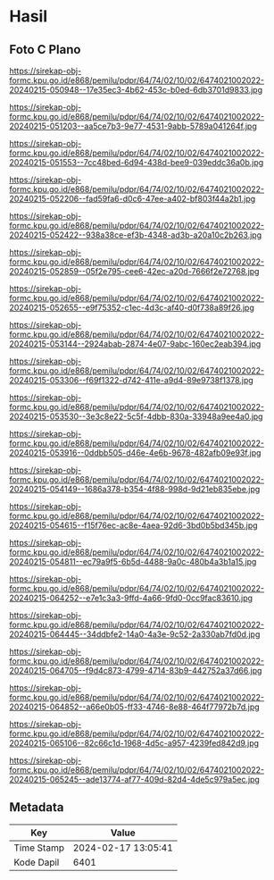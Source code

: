 # Hasil

## Foto C Plano

https://sirekap-obj-formc.kpu.go.id/e868/pemilu/pdpr/64/74/02/10/02/6474021002022-20240215-050948--17e35ec3-4b62-453c-b0ed-6db3701d9833.jpg

https://sirekap-obj-formc.kpu.go.id/e868/pemilu/pdpr/64/74/02/10/02/6474021002022-20240215-051203--aa5ce7b3-9e77-4531-9abb-5789a041264f.jpg

https://sirekap-obj-formc.kpu.go.id/e868/pemilu/pdpr/64/74/02/10/02/6474021002022-20240215-051553--7cc48bed-6d94-438d-bee9-039eddc36a0b.jpg

https://sirekap-obj-formc.kpu.go.id/e868/pemilu/pdpr/64/74/02/10/02/6474021002022-20240215-052206--fad59fa6-d0c6-47ee-a402-bf803f44a2b1.jpg

https://sirekap-obj-formc.kpu.go.id/e868/pemilu/pdpr/64/74/02/10/02/6474021002022-20240215-052422--938a38ce-ef3b-4348-ad3b-a20a10c2b263.jpg

https://sirekap-obj-formc.kpu.go.id/e868/pemilu/pdpr/64/74/02/10/02/6474021002022-20240215-052859--05f2e795-cee6-42ec-a20d-7666f2e72768.jpg

https://sirekap-obj-formc.kpu.go.id/e868/pemilu/pdpr/64/74/02/10/02/6474021002022-20240215-052655--e9f75352-c1ec-4d3c-af40-d0f738a89f26.jpg

https://sirekap-obj-formc.kpu.go.id/e868/pemilu/pdpr/64/74/02/10/02/6474021002022-20240215-053144--2924abab-2874-4e07-9abc-160ec2eab394.jpg

https://sirekap-obj-formc.kpu.go.id/e868/pemilu/pdpr/64/74/02/10/02/6474021002022-20240215-053306--f69f1322-d742-411e-a9d4-89e9738f1378.jpg

https://sirekap-obj-formc.kpu.go.id/e868/pemilu/pdpr/64/74/02/10/02/6474021002022-20240215-053530--3e3c8e22-5c5f-4dbb-830a-33948a9ee4a0.jpg

https://sirekap-obj-formc.kpu.go.id/e868/pemilu/pdpr/64/74/02/10/02/6474021002022-20240215-053916--0ddbb505-d46e-4e6b-9678-482afb09e93f.jpg

https://sirekap-obj-formc.kpu.go.id/e868/pemilu/pdpr/64/74/02/10/02/6474021002022-20240215-054149--1686a378-b354-4f88-998d-9d21eb835ebe.jpg

https://sirekap-obj-formc.kpu.go.id/e868/pemilu/pdpr/64/74/02/10/02/6474021002022-20240215-054615--f15f76ec-ac8e-4aea-92d6-3bd0b5bd345b.jpg

https://sirekap-obj-formc.kpu.go.id/e868/pemilu/pdpr/64/74/02/10/02/6474021002022-20240215-054811--ec79a9f5-6b5d-4488-9a0c-480b4a3b1a15.jpg

https://sirekap-obj-formc.kpu.go.id/e868/pemilu/pdpr/64/74/02/10/02/6474021002022-20240215-064252--e7e1c3a3-9ffd-4a66-9fd0-0cc9fac83610.jpg

https://sirekap-obj-formc.kpu.go.id/e868/pemilu/pdpr/64/74/02/10/02/6474021002022-20240215-064445--34ddbfe2-14a0-4a3e-9c52-2a330ab7fd0d.jpg

https://sirekap-obj-formc.kpu.go.id/e868/pemilu/pdpr/64/74/02/10/02/6474021002022-20240215-064705--f9d4c873-4799-4714-83b9-442752a37d66.jpg

https://sirekap-obj-formc.kpu.go.id/e868/pemilu/pdpr/64/74/02/10/02/6474021002022-20240215-064852--a66e0b05-ff33-4746-8e88-464f77972b7d.jpg

https://sirekap-obj-formc.kpu.go.id/e868/pemilu/pdpr/64/74/02/10/02/6474021002022-20240215-065106--82c66c1d-1968-4d5c-a957-4239fed842d9.jpg

https://sirekap-obj-formc.kpu.go.id/e868/pemilu/pdpr/64/74/02/10/02/6474021002022-20240215-065245--ade13774-af77-409d-82d4-4de5c979a5ec.jpg


## Metadata

| Key        | Value               |
| ---------- | ------------------- |
| Time Stamp | 2024-02-17 13:05:41 |
| Kode Dapil | 6401                |



